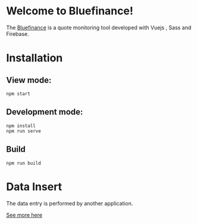 
# Welcome to Bluefinance!

The [Bluefinance](https://blue-finance.herokuapp.com/#/) is a quote monitoring tool developed with Vuejs , Sass and Firebase.

# Installation

## View mode:

    npm start

## Development mode:

    npm install
    npm run serve

## Build

    npm run build
    
# Data Insert

The data entry is performed by another application.

[See more here](https://github.com/renan-prado/blue-finance-insert)